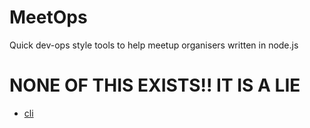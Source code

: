 # MeetOps

Quick dev-ops style tools to help meetup organisers written in node.js

# NONE OF THIS EXISTS!! IT IS A LIE

* [cli](/cli)